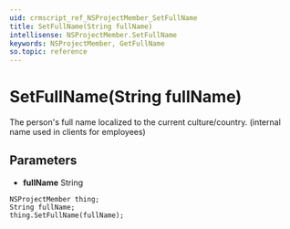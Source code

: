 ```yaml
---
uid: crmscript_ref_NSProjectMember_SetFullName
title: SetFullName(String fullName)
intellisense: NSProjectMember.SetFullName
keywords: NSProjectMember, GetFullName
so.topic: reference
---
```


# SetFullName(String fullName)

The person's full name localized to the current culture/country.  (internal name used in clients for employees)

## Parameters

* **fullName** String

```crmscript
NSProjectMember thing;
String fullName;
thing.SetFullName(fullName);
```

